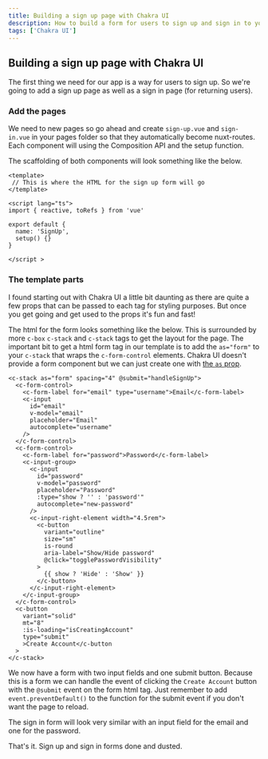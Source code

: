 ```yaml
---
title: Building a sign up page with Chakra UI
description: How to build a form for users to sign up and sign in to your app with Chakra UI
tags: ['Chakra UI']
---
```


## Building a sign up page with Chakra UI

The first thing we need for our app is a way for users to sign up. So we're going to add a sign up page as well as a sign in page (for returning users).

### Add the pages

We need to new pages so go ahead and create `sign-up.vue` and `sign-in.vue` in your pages folder so that they automatically become nuxt-routes. Each component will using the Composition API and the setup function.

The scaffolding of both components will look something like the below.

```js[sign-up.vue]
<template>
 // This is where the HTML for the sign up form will go
</template>

<script lang="ts">
import { reactive, toRefs } from 'vue'

export default {
  name: 'SignUp',
  setup() {}
}

</script >
```

### The template parts

I found starting out with Chakra UI a little bit daunting as there are quite a few props that can be passed to each tag for styling purposes. But once you get going and get used to the props it's fun and fast!

The html for the form looks something like the below. This is surrounded by more `c-box` `c-stack` and `c-stack` tags to get the layout for the page. The important bit to get a html form tag in our template is to add the `as="form"` to your `c-stack` that wraps the `c-form-control` elements. Chakra UI doesn't provide a form component but we can just create one with [the `as` prop](https://vue.chakra-ui.com/style-props).

```html[sign-up.vue]
<c-stack as="form" spacing="4" @submit="handleSignUp">
  <c-form-control>
    <c-form-label for="email" type="username">Email</c-form-label>
    <c-input
      id="email"
      v-model="email"
      placeholder="Email"
      autocomplete="username"
    />
  </c-form-control>
  <c-form-control>
    <c-form-label for="password">Password</c-form-label>
    <c-input-group>
      <c-input
        id="password"
        v-model="password"
        placeholder="Password"
        :type="show ? '' : 'password'"
        autocomplete="new-password"
      />
      <c-input-right-element width="4.5rem">
        <c-button
          variant="outline"
          size="sm"
          is-round
          aria-label="Show/Hide password"
          @click="togglePasswordVisibility"
        >
          {{ show ? 'Hide' : 'Show' }}
        </c-button>
      </c-input-right-element>
    </c-input-group>
  </c-form-control>
  <c-button
    variant="solid"
    mt="8"
    :is-loading="isCreatingAccount"
    type="submit"
    >Create Account</c-button
  >
</c-stack>
```

We now have a form with two input fields and one submit button. Because this is a form we can handle the event of clicking the `Create Account` button with the `@submit` event on the form html tag. Just remember to add `event.preventDefault()` to the function for the submit event if you don't want the page to reload.

The sign in form will look very similar with an input field for the email and one for the password.

That's it. Sign up and sign in forms done and dusted.
